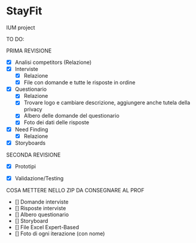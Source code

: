 # StayFit
IUM project 

TO DO:

PRIMA REVISIONE
  - [x] Analisi competitors (Relazione)
  - [x] Interviste
      - [x] Relazione 
      - [x] File con domande e tutte le risposte in ordine
  - [x] Questionario
      - [x] Relazione 
      - [x] Trovare logo e cambiare descrizione, aggiungere anche tutela della privacy
      - [x] Albero delle domande del questionario
      - [x] Foto dei dati delle risposte
  - [x] Need Finding
      - [x] Relazione
  - [x] Storyboards
  
 SECONDA REVISIONE
  - [x] Prototipi
  - [x] Validazione/Testing
  
  
  COSA METTERE NELLO ZIP DA CONSEGNARE AL PROF 
  - [] Domande interviste
  - [] Risposte interviste
  - [] Albero questionario
  - [] Storyboard
  - [] File Excel Expert-Based
  - [] Foto di ogni iterazione (con nome)

  
